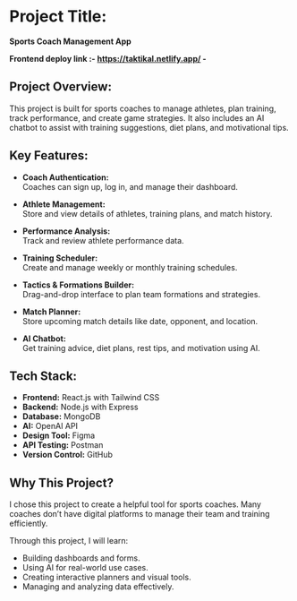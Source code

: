 # Project Title:  
**Sports Coach Management App**

**Frontend deploy link :- https://taktikal.netlify.app/ -**

## Project Overview:  
This project is built for sports coaches to manage athletes, plan training, track performance, and create game strategies. It also includes an AI chatbot to assist with training suggestions, diet plans, and motivational tips.

## Key Features:  
- **Coach Authentication:**  
    Coaches can sign up, log in, and manage their dashboard.  

- **Athlete Management:**  
    Store and view details of athletes, training plans, and match history.  

- **Performance Analysis:**  
    Track and review athlete performance data.  

- **Training Scheduler:**  
    Create and manage weekly or monthly training schedules.  

- **Tactics & Formations Builder:**  
    Drag-and-drop interface to plan team formations and strategies.  

- **Match Planner:**  
    Store upcoming match details like date, opponent, and location.  

- **AI Chatbot:**  
    Get training advice, diet plans, rest tips, and motivation using AI.

## Tech Stack:  
- **Frontend:** React.js with Tailwind CSS  
- **Backend:** Node.js with Express  
- **Database:** MongoDB  
- **AI:** OpenAI API  
- **Design Tool:** Figma  
- **API Testing:** Postman  
- **Version Control:** GitHub  

## Why This Project?  
I chose this project to create a helpful tool for sports coaches. Many coaches don’t have digital platforms to manage their team and training efficiently.  

Through this project, I will learn:  
- Building dashboards and forms.  
- Using AI for real-world use cases.  
- Creating interactive planners and visual tools.  
- Managing and analyzing data effectively.  

